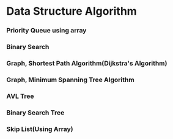 # Data Structure Algorithm


 ### Priority Queue using array
 ### Binary Search
 ### Graph, Shortest Path Algorithm(Dijkstra's Algorithm)
 ### Graph, Minimum Spanning Tree Algorithm
 ### AVL Tree
 ### Binary Search Tree
 ### Skip List(Using Array)

